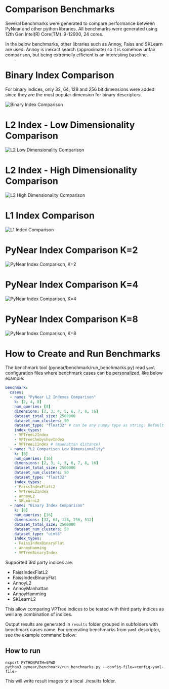 # Comparison Benchmarks

Several benchmarks were generated to compare performance between PyNear and other python libraries.
All benchmarks were generated using 12th Gen Intel(R) Core(TM) i9-12900, 24 cores.

In the below benchmarks, other libraries such as Annoy, Faiss and SKLearn are used. Annoy is inexact search (approximate) so it is somehow unfair comparison, but being extremelly efficient is an interesting baseline.

# Binary Index Comparison

For binary indices, only 32, 64, 128 and 256 bit dimensions were added since they are the most popular dimension for binary descriptors.

![Binary Index Comparison](../../docs/img/binary-index-comparison/result_k=8.png)

# L2 Index - Low Dimensionality Comparison
![L2 Low Dimensionality Comparison](../../docs/img/l2-comparison-low-dimensionality/result_k=8.png)

# L2 Index - High Dimensionality Comparison
![L2 High Dimensionality Comparison](../../docs/img/l2-comparison-high-dimensionality/result_k=8.png)

# L1 Index Comparison
![L1 Index Comparison](../../docs/img/manhattan-index-comparison/result_k=8.png)

# PyNear Index Comparison K=2
![PyNear Index Comparison, K=2](../../docs/img/pynear-l2-indexes-comparison/result_k=2.png)

# PyNear Index Comparison K=4
![PyNear Index Comparison, K=4](../../docs/img/pynear-l2-indexes-comparison/result_k=4.png)

# PyNear Index Comparison K=8
![PyNear Index Comparison, K=8](../../docs/img/pynear-l2-indexes-comparison/result_k=8.png)

# How to Create and Run Benchmarks

The benchmark tool (pynear/benchmark/run_benchmarks.py) read `yaml` configuration files where benchmark cases can be personalized, like below example:
```yaml
benchmark:
  cases:
  - name: "PyNear L2 Indexes Comparison"
    k: [2, 4, 8]
    num_queries: [8]
    dimensions: [2, 3, 4, 5, 6, 7, 8, 16]
    dataset_total_size: 2500000
    dataset_num_clusters: 50
    dataset_type: "float32" # can be any numpy type as string. Default is float32
    index_types:
    - VPTreeL2Index
    - VPTreeChebyshevIndex
    - VPTreeL1Index # (manhattan distance)
  - name: "L2 Comparison Low Dimensionality"
    k: [8]
    num_queries: [16]
    dimensions: [2, 3, 4, 5, 6, 7, 8, 16]
    dataset_total_size: 2500000
    dataset_num_clusters: 50
    dataset_type: "float32"
    index_types:
    - FaissIndexFlatL2
    - VPTreeL2Index
    - AnnoyL2
    - SKLearnL2
  - name: "Binary Index Comparison"
    k: [8]
    num_queries: [16]
    dimensions: [32, 64, 128, 256, 512]
    dataset_total_size: 2500000
    dataset_num_clusters: 50
    dataset_type: "uint8"
    index_types:
    - FaissIndexBinaryFlat
    - AnnoyHamming
    - VPTreeBinaryIndex

```

Supported 3rd party indices are:
- FaissIndexFlatL2
- FaissIndexBinaryFlat
- AnnoyL2
- AnnoyManhattan
- AnnoyHamming
- SKLearnL2

 This allow comparing VPTree indices to be tested with third party indices as well any combination of indices.

Output results are generated in `results` folder grouped in subfolders with benchmark cases name.
For generating benchmarks from `yaml` descriptor, see the example command below:


## How to run
```
export PYTHONPATH=$PWD
python3 pynear/benchmark/run_benchmarks.py --config-file=<config-yaml-file>
```

This will write result images to a local ./results folder.

